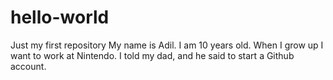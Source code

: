 # hello-world
Just my first repository
My name is Adil. I am 10 years old. When I grow up I want to work at Nintendo. I told my dad, and he said to start a Github account.
